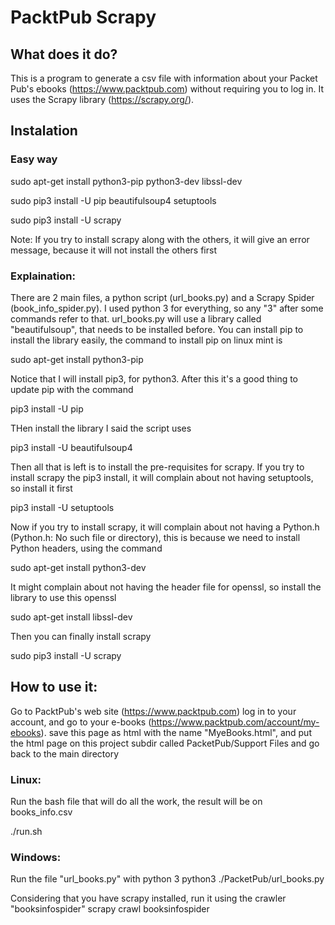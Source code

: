 # PacktPub Scrapy

## What does it do?

This is a program to generate a csv file with information about your Packet Pub's ebooks (https://www.packtpub.com) without requiring you to log in. It uses the Scrapy library (https://scrapy.org/).

## Instalation

### Easy way

sudo apt-get install python3-pip python3-dev libssl-dev

sudo pip3 install -U pip beautifulsoup4 setuptools 

sudo pip3 install -U scrapy 

Note: If you try to install scrapy along with the others, it will give an error message, because it will not install the others first

### Explaination:

There are 2 main files, a python script (url_books.py) and a Scrapy Spider (book_info_spider.py). I used python 3 for everything, so any "3" after some commands refer to that. url_books.py will use a library called "beautifulsoup", that needs to be installed before. You can install pip to install the library easily, the command to install pip on linux mint is 

sudo apt-get install python3-pip

Notice that I will install pip3, for python3. After this it's a good thing to update pip with the command 

pip3 install -U pip

THen install the library I said the script uses

pip3 install -U beautifulsoup4 

Then all that is left is to install the pre-requisites for scrapy. If you try to install scrapy the pip3 install, it will complain about not having setuptools, so install it first

pip3 install -U setuptools

Now if you try to install scrapy, it will complain about not having a Python.h (Python.h: No such file or directory), this is because we need to install Python headers, using the command

sudo apt-get install python3-dev

It might complain about not having the header file for openssl, so install the library to use this openssl

sudo apt-get install libssl-dev

Then you can finally install scrapy

sudo pip3 install -U scrapy


## How to use it: 

Go to PacktPub's web site (https://www.packtpub.com) log in to your account, and go to your e-books (https://www.packtpub.com/account/my-ebooks). save this page as html with the name "MyeBooks.html", and put the html page on this project subdir called PacketPub/Support Files and go back to the main directory

### Linux:
Run the bash file that will do all the work, the result will be on books_info.csv

./run.sh

### Windows:
Run the file "url_books.py" with python 3
python3 ./PacketPub/url_books.py

Considering that you have scrapy installed, run it using the crawler "booksinfospider"
scrapy crawl booksinfospider
